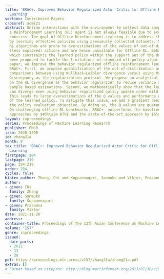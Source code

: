 ```yaml
---
title: 'BRAC+: Improved Behavior Regularized Actor Critic for Offline Reinforcement
  Learning'
section: Contributed Papers
crossref: acml21
abstract: Online interactions with the environment to collect data samples for training
  a Reinforcement Learning (RL) agent is not always feasible due to economic and safety
  concerns. The goal of Offline Reinforcement Learning is to address this problem
  by learning effective policies using previously collected datasets. Standard off-policy
  RL algorithms are prone to overestimations of the values of out-of-distribution
  (less explored) actions and are hence unsuitable for Offline RL. Behavior regularization,
  which constraints the learned policy within the support set of the dataset, has
  been proposed to tackle the limitations of standard off-policy algorithms. In this
  paper, we improve the behavior regularized offline reinforcement learning and propose
  BRAC+. First, we propose quantification of the out-of-distribution actions and conduct
  comparisons between using Kullback–Leibler divergence versus using Maximum Mean
  Discrepancy as the regularization protocol. We propose an analytical upper bound
  on the KL divergence as the behavior regularizer to reduce variance associated with
  sample based estimations. Second, we mathematically show that the learned Q values
  can diverge even using behavior regularized policy update under mild assumptions.
  This leads to large overestimations of the Q values and performance deterioration
  of the learned policy. To mitigate this issue, we add a gradient penalty term to
  the policy evaluation objective. By doing so, the Q values are guaranteed to converge.
  On challenging offline RL benchmarks, BRAC+  outperforms the baseline behavior regularized
  approaches by $40%\sim 87%$ and the state-of-the-art approach by $6%$.
layout: inproceedings
series: Proceedings of Machine Learning Research
publisher: PMLR
issn: 2640-3498
id: zhang21a
month: 0
tex_title: 'BRAC+: Improved Behavior Regularized Actor Critic for Offline Reinforcement
  Learning'
firstpage: 204
lastpage: 219
page: 204-219
order: 204
cycles: false
bibtex_author: Zhang, Chi and Kuppannagari, Sanmukh and Viktor, Prasanna
author:
- given: Chi
  family: Zhang
- given: Sanmukh
  family: Kuppannagari
- given: Prasanna
  family: Viktor
date: 2021-11-28
address:
container-title: Proceedings of The 13th Asian Conference on Machine Learning
volume: '157'
genre: inproceedings
issued:
  date-parts:
  - 2021
  - 11
  - 28
pdf: https://proceedings.mlr.press/v157/zhang21a/zhang21a.pdf
extras: []
# Format based on citeproc: http://blog.martinfenner.org/2013/07/30/citeproc-yaml-for-bibliographies/
---
```

